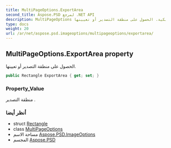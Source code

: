 ```yaml
---
title: MultiPageOptions.ExportArea
second_title: Aspose.PSD لمرجع .NET API
description: MultiPageOptions ملكية. الحصول على منطقة التصدير أو تعيينها.
type: docs
weight: 20
url: /ar/net/aspose.psd.imageoptions/multipageoptions/exportarea/
---
```

## MultiPageOptions.ExportArea property

الحصول على منطقة التصدير أو تعيينها.

```csharp
public Rectangle ExportArea { get; set; }
```

### Property_Value

منطقة التصدير .

### أنظر أيضا

* struct [Rectangle](../../../aspose.psd/rectangle/)
* class [MultiPageOptions](../)
* مساحة الاسم [Aspose.PSD.ImageOptions](../../multipageoptions/)
* المجسم [Aspose.PSD](../../../)


